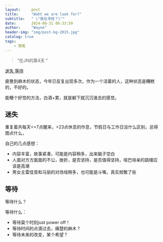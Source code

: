 ```yaml
---
layout:     post
title:      "Waht we are look for?"
subtitle:   " \"我在寻找？\""
date:       2024-08-31 09:33:59
author:     "Wayne"
header-img: "img/post-bg-2015.jpg"
catalog: true
tags:
    - 随笔
---
```


> “在JN的第4天 ”


[ 迷失 ](#迷失)  [ 等待 ](#等待)

疲惫到麻木的状态，今年已反复出现多次，作为一个活着的人，这种状态是糟糕的，不好的。

能睡个好觉的方法，白酒+累，就是躺下就沉沉谁去的感觉。

<p id = "迷失"></p>

## 迷失

重复着共每天<=7点醒来，>23点休息的作息，节假日与工作日没什么区别，总得图点什么，


自己的几点感想：

* 内容丰富，故事紧凑，可能是内容稍多，出来脑子空白
* 人面对方方面面的不公，挫折，是否坚持，是否值得坚持，哑巴母亲的跳楼应该是高潮
* 男女主雷佳音和马丽的对场戏稍多，也可能是斗嘴，真实频繁了些

<p id = "等待"></p>

## 等待

等待什么？


等待什么：

* 等待莫个时刻just power off！
* 等待时间的点滴过去，痛楚的麻木？
* 等待未来的改变，某个希望？




